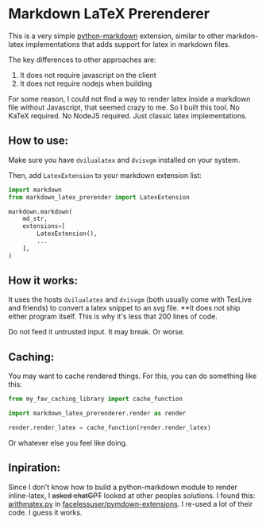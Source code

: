 # Markdown LaTeX Prerenderer

This is a very simple [python-markdown](https://github.com/Python-Markdown/markdown) extension, similar to other markdon-latex implementations that adds support
for latex in markdown files.

The key differences to other approaches are:

1. It does not require javascript on the client
2. It does not require nodejs when building

For some reason, I could not find a way to render latex inside a markdown file without Javascript, that seemed crazy to
me. So I built this tool. No KaTeX required. No NodeJS required. Just classic latex implementations.

## How to use:

Make sure you have `dvilualatex` and `dvisvgm` installed on your system.

Then, add `LatexExtension` to your markdown extension list:

```python
import markdown
from markdown_latex_prerender import LatexExtension

markdown.markdown(
    md_str,
    extensions=[
        LatexExtension(),
        ...
    ],
)
```

## How it works:

It uses the hosts `dvilualatex` and `dvisvgm` (both usually come with TexLive and friends) to convert a latex snippet to
an svg file. **It does not ship either program itself. This is why it's less that 200 lines of code.

Do not feed it untrusted input. It may break. Or worse.

## Caching:

You may want to cache rendered things. For this, you can do something like this:

```python
from my_fav_caching_library import cache_function

import markdown_latex_prerenderer.render as render

render.render_latex = cache_function(render.render_latex)
```

Or whatever else you feel like doing.

## Inpiration:

Since I don't know how to build a python-markdown module to render inline-latex, I ~~asked chatGPT~~ looked at other
peoples solutions. I found this: [arithmatex.py](https://github.com/facelessuser/pymdown-extensions/blob/main/pymdownx/arithmatex.py)
in [facelessuser/pymdown-extensions](https://github.com/facelessuser/pymdown-extensions/blob/main/pymdownx/arithmatex.py).
I re-used a lot of their code. I guess it works.
